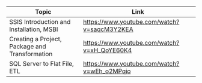 | Topic | Link |
| ----- | ---- |
|SSIS Introduction and Installation, MSBI | https://www.youtube.com/watch?v=saqcM3Y2KEA |
|Creating a Project, Package and Transformation | https://www.youtube.com/watch?v=xH_QoYE60K4 |
|SQL Server to Flat File, ETL | https://www.youtube.com/watch?v=wEh_o2MPqio |

